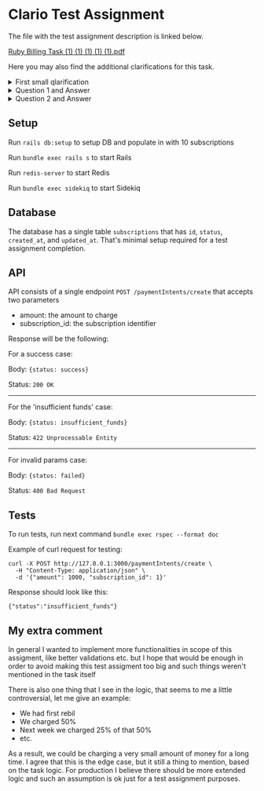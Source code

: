 # Clario Test Assignment

The file with the test assignment description is linked below.

[Ruby Billing Task (1) (1) (1) (1) (1).pdf](https://github.com/user-attachments/files/17773782/Ruby.Billing.Task.1.1.1.1.1.pdf)

 Here you may also find the additional clarifications for this task.

<details>
<summary>First small qlarification</summary>

```
Потрібно замінити A maximum of 4 attempts is allowed for each rebill.
на
A maximum of 4 attempts is allowed for each rebill after success payment.
```

</details>

<details>
<summary>Question 1 and Answer</summary>

Question:
```
У випадку Partial Rebill коли ми запланували наступну транзакцію через тиждень, там протрібно просто ще 1 раз спробувати стягнути залишкову суму і все, ніякої додаткової логіки не потрібно, чи потрібно фоловити логіку з Main Rebilling Logiс?
А також що має відбуватись якщо та транзакція через тиждень також не пройшла?
```

Answer:
```
У випадку Partial Rebill коли ми запланували наступну транзакцію через тиждень, там потрібно просто ще 1 раз спробувати стягнути залишкову суму і все, ніякої додаткової логіки не потрібно, чи потрібно фоловити логіку з Main Rebilling Logiс?
Так само по каскаду декілька спроб
А також що має відбуватись якщо та транзакція через тиждень також не пройшла?
то має бути так само декілька спроб
тобто маємо хочаб 25% зчарджити і продовжити підписку на тиждень
```

</details>

<details>
<summary>Question 2 and Answer</summary>

Question:
```
"A maximum of 4 attempts is allowed for each rebill after success payment."
Під 4 attempts тут мається на увазі спроба зачарджити з банку (100%, 75%, 50%, 25%) чи щось інше?
І що має відбуватись якщо у нас не буде successul payment, просто одразу відповідати на повторний запит "insufficient_funds" чи "failed"?
```

Answer:
```
"A maximum of 4 attempts is allowed for each rebill after success payment."
Під 4 attempts тут мається на увазі спроба зачарджити з банку (100%, 75%, 50%, 25%) чи щось інше?
Так, спробувати чарджити на меншу суму
І що має відбуватись якщо у нас не буде successul payment, просто одразу відповідати на повторний запит "insufficient_funds" чи "failed"?
якщо після 4-х спроб провал, то оплата вважається не успішною і підписка має перейти в статус не активної
```

</details>

## Setup

Run `rails db:setup` to setup DB and populate in with 10 subscriptions

Run `bundle exec rails s` to start Rails

Run `redis-server` to start Redis

Run `bundle exec sidekiq` to start Sidekiq

## Database

The database has a single table `subscriptions` that has `id`, `status`, `created_at`, and `updated_at`. That's minimal setup required for a test assignment completion.

## API

API consists of a single endpoint `POST /paymentIntents/create` that accepts two parameters
* amount: the amount to charge
* subscription_id: the subscription identifier

Response will be the following:

For a success case:

Body: `{status: success}`

Status: `200 OK`

---

For the 'insufficient funds' case:

Body: `{status: insufficient_funds}`

Status: `422 Unprocessable Entity`

---

For invalid params case:

Body: `{status: failed}`

Status: `400 Bad Request`


## Tests

To run tests, run next command `bundle exec rspec --format doc`

Example of curl request for testing:
```
curl -X POST http://127.0.0.1:3000/paymentIntents/create \
  -H "Content-Type: application/json" \
  -d '{"amount": 1000, "subscription_id": 1}'
```

Response should look like this:
```
{"status":"insufficient_funds"}
```

## My extra comment

In general I wanted to implement more functionalities in scope of this assigment, like better validations etc. but I hope that would be enough in order to avoid making this test assigment too big and such things weren't mentioned in the task itself

There is also one thing that I see in the logic, that seems to me a little controversial, let me give an example:
* We had first rebil
* We charged 50%
* Next week we charged 25% of that 50%
* etc.

As a result, we could be charging a very small amount of money for a long time. I agree that this is the edge case, but it still a thing to mention, based on the task logic.
For production I believe there should be more extended logic and such an assumption is ok just for a test assignment purposes.
